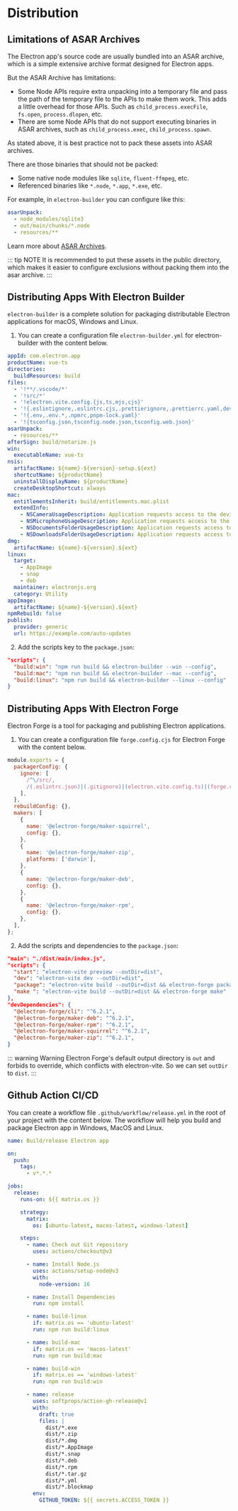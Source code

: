 # Distribution

## Limitations of ASAR Archives

The Electron app's source code are usually bundled into an ASAR archive, which is a simple extensive archive format designed for Electron apps.

But the ASAR Archive has limitations:

- Some Node APIs require extra unpacking into a temporary file and pass the path of the temporary file to the APIs to make them work. This adds a little overhead for those APIs. Such as `child_process.execFile`, `fs.open`, `process.dlopen`, etc.
- There are some Node APIs that do not support executing binaries in ASAR archives, such as `child_process.exec`, `child_process.spawn`.

As stated above, it is best practice not to pack these assets into ASAR archives.

There are those binaries that should not be packed:

- Some native node modules like `sqlite`, `fluent-ffmpeg`, etc.
- Referenced binaries like `*.node`, `*.app`, `*.exe`, etc.

For example, in `electron-builder` you can configure like this:

```yaml
asarUnpack:
  - node_modules/sqlite3
  - out/main/chunks/*.node
  - resources/**
```

Learn more about [ASAR Archives](https://www.electronjs.org/docs/latest/tutorial/asar-archives).

::: tip NOTE
It is recommended to put these assets in the public directory, which makes it easier to configure exclusions without packing them into the asar archive.
:::

## Distributing Apps With Electron Builder

`electron-builder` is a complete solution for packaging distributable Electron applications for macOS, Windows and Linux.

1. You can create a configuration file `electron-builder.yml` for electron-builder with the content below.

```yaml
appId: com.electron.app
productName: vue-ts
directories:
  buildResources: build
files:
  - '!**/.vscode/*'
  - '!src/*'
  - '!electron.vite.config.{js,ts,mjs,cjs}'
  - '!{.eslintignore,.eslintrc.cjs,.prettierignore,.prettierrc.yaml,dev-app-update.yml,CHANGELOG.md,README.md}'
  - '!{.env,.env.*,.npmrc,pnpm-lock.yaml}'
  - '!{tsconfig.json,tsconfig.node.json,tsconfig.web.json}'
asarUnpack:
  - resources/**
afterSign: build/notarize.js
win:
  executableName: vue-ts
nsis:
  artifactName: ${name}-${version}-setup.${ext}
  shortcutName: ${productName}
  uninstallDisplayName: ${productName}
  createDesktopShortcut: always
mac:
  entitlementsInherit: build/entitlements.mac.plist
  extendInfo:
    - NSCameraUsageDescription: Application requests access to the device's camera.
    - NSMicrophoneUsageDescription: Application requests access to the device's microphone.
    - NSDocumentsFolderUsageDescription: Application requests access to the user's Documents folder.
    - NSDownloadsFolderUsageDescription: Application requests access to the user's Downloads folder.
dmg:
  artifactName: ${name}-${version}.${ext}
linux:
  target:
    - AppImage
    - snap
    - deb
  maintainer: electronjs.org
  category: Utility
appImage:
  artifactName: ${name}-${version}.${ext}
npmRebuild: false
publish:
  provider: generic
  url: https://example.com/auto-updates
```

2. Add the scripts key to the `package.json`:

```json
"scripts": {
  "build:win": "npm run build && electron-builder --win --config",
  "build:mac": "npm run build && electron-builder --mac --config",
  "build:linux": "npm run build && electron-builder --linux --config"
}
```

## Distributing Apps With Electron Forge

Electron Forge is a tool for packaging and publishing Electron applications.

1. You can create a configuration file `forge.config.cjs` for Electron Forge with the content below.

```js
module.exports = {
  packagerConfig: {
    ignore: [
      /^\/src/,
      /(.eslintrc.json)|(.gitignore)|(electron.vite.config.ts)|(forge.config.cjs)|(tsconfig.*)/,
    ],
  },
  rebuildConfig: {},
  makers: [
    {
      name: '@electron-forge/maker-squirrel',
      config: {},
    },
    {
      name: '@electron-forge/maker-zip',
      platforms: ['darwin'],
    },
    {
      name: '@electron-forge/maker-deb',
      config: {},
    },
    {
      name: '@electron-forge/maker-rpm',
      config: {},
    },
  ],
};
```

2. Add the scripts and dependencies to the `package.json`:

```json
"main": "./dist/main/index.js",
"scripts": {
  "start": "electron-vite preview --outDir=dist",
  "dev": "electron-vite dev --outDir=dist",
  "package": "electron-vite build --outDir=dist && electron-forge package",
  "make ": "electron-vite build --outDir=dist && electron-forge make"
},
"devDependencies": {
  "@electron-forge/cli": "^6.2.1",
  "@electron-forge/maker-deb": "^6.2.1",
  "@electron-forge/maker-rpm": "^6.2.1",
  "@electron-forge/maker-squirrel": "^6.2.1",
  "@electron-forge/maker-zip": "^6.2.1",
}
```

::: warning Warning
Electron Forge's default output directory is `out` and forbids to override, which conflicts with electron-vite. So we can set `outDir` to `dist`.
:::

## Github Action CI/CD

You can create a workflow file `.github/workflow/release.yml` in the root of your project with the content below. The workflow will help you build and package Electron app in Windows, MacOS and Linux.

```yaml
name: Build/release Electron app

on:
  push:
    tags:
      - v*.*.*

jobs:
  release:
    runs-on: ${{ matrix.os }}

    strategy:
      matrix:
        os: [ubuntu-latest, macos-latest, windows-latest]

    steps:
      - name: Check out Git repository
        uses: actions/checkout@v3

      - name: Install Node.js
        uses: actions/setup-node@v3
        with:
          node-version: 16

      - name: Install Dependencies
        run: npm install

      - name: build-linux
        if: matrix.os == 'ubuntu-latest'
        run: npm run build:linux

      - name: build-mac
        if: matrix.os == 'macos-latest'
        run: npm run build:mac

      - name: build-win
        if: matrix.os == 'windows-latest'
        run: npm run build:win

      - name: release
        uses: softprops/action-gh-release@v1
        with:
          draft: true
          files: |
            dist/*.exe
            dist/*.zip
            dist/*.dmg
            dist/*.AppImage
            dist/*.snap
            dist/*.deb
            dist/*.rpm
            dist/*.tar.gz
            dist/*.yml
            dist/*.blockmap
        env:
          GITHUB_TOKEN: ${{ secrets.ACCESS_TOKEN }}
```
